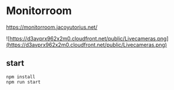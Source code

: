# Monitorroom

https://monitorroom.jacoyutorius.net/

![https://d3avprx962x2m0.cloudfront.net/public/Livecameras.png](https://d3avprx962x2m0.cloudfront.net/public/Livecameras.png)


## start

```
npm install
npm run start
```
